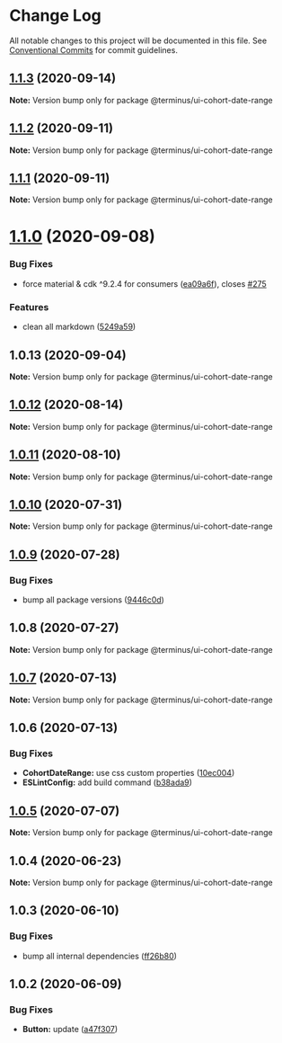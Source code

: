 # Change Log

All notable changes to this project will be documented in this file.
See [Conventional Commits](https://conventionalcommits.org) for commit guidelines.

## [1.1.3](https://github.com/GetTerminus/terminus-oss/compare/@terminus/ui-cohort-date-range@1.1.2...@terminus/ui-cohort-date-range@1.1.3) (2020-09-14)

**Note:** Version bump only for package @terminus/ui-cohort-date-range





## [1.1.2](https://github.com/GetTerminus/terminus-oss/compare/@terminus/ui-cohort-date-range@1.1.1...@terminus/ui-cohort-date-range@1.1.2) (2020-09-11)

**Note:** Version bump only for package @terminus/ui-cohort-date-range





## [1.1.1](https://github.com/GetTerminus/terminus-oss/compare/@terminus/ui-cohort-date-range@1.1.0...@terminus/ui-cohort-date-range@1.1.1) (2020-09-11)

**Note:** Version bump only for package @terminus/ui-cohort-date-range





# [1.1.0](https://github.com/GetTerminus/terminus-oss/compare/@terminus/ui-cohort-date-range@1.0.13...@terminus/ui-cohort-date-range@1.1.0) (2020-09-08)


### Bug Fixes

* force material & cdk ^9.2.4 for consumers ([ea09a6f](https://github.com/GetTerminus/terminus-oss/commit/ea09a6ff88a1ea239fe0e24cb011abfb3ffc8908)), closes [#275](https://github.com/GetTerminus/terminus-oss/issues/275)


### Features

* clean all markdown ([5249a59](https://github.com/GetTerminus/terminus-oss/commit/5249a59486be63b6d9a0be7a801defb9b6adcedc))





## 1.0.13 (2020-09-04)

**Note:** Version bump only for package @terminus/ui-cohort-date-range





## [1.0.12](https://github.com/GetTerminus/terminus-oss/compare/@terminus/ui-cohort-date-range@1.0.11...@terminus/ui-cohort-date-range@1.0.12) (2020-08-14)

**Note:** Version bump only for package @terminus/ui-cohort-date-range

## [1.0.11](https://github.com/GetTerminus/terminus-oss/compare/@terminus/ui-cohort-date-range@1.0.10...@terminus/ui-cohort-date-range@1.0.11) (2020-08-10)

**Note:** Version bump only for package @terminus/ui-cohort-date-range

## [1.0.10](https://github.com/GetTerminus/terminus-oss/compare/@terminus/ui-cohort-date-range@1.0.9...@terminus/ui-cohort-date-range@1.0.10) (2020-07-31)

**Note:** Version bump only for package @terminus/ui-cohort-date-range

## [1.0.9](https://github.com/GetTerminus/terminus-oss/compare/@terminus/ui-cohort-date-range@1.0.8...@terminus/ui-cohort-date-range@1.0.9) (2020-07-28)

### Bug Fixes

* bump all package versions ([9446c0d](https://github.com/GetTerminus/terminus-oss/commit/9446c0d5cde3bd693cfba7cabbfd2db443a47b00))

## 1.0.8 (2020-07-27)

**Note:** Version bump only for package @terminus/ui-cohort-date-range

## [1.0.7](https://github.com/GetTerminus/terminus-oss/compare/@terminus/ui-cohort-date-range@1.0.6...@terminus/ui-cohort-date-range@1.0.7) (2020-07-13)

**Note:** Version bump only for package @terminus/ui-cohort-date-range

## 1.0.6 (2020-07-13)

### Bug Fixes

* **CohortDateRange:** use css custom properties ([10ec004](https://github.com/GetTerminus/terminus-oss/commit/10ec004197ef73961318214e5f10b47d00bae944))
* **ESLintConfig:** add build command ([b38ada9](https://github.com/GetTerminus/terminus-oss/commit/b38ada91d034ebe18b96f46b603b13b0ccbca5c0))

## [1.0.5](https://github.com/GetTerminus/terminus-oss/compare/@terminus/ui-cohort-date-range@1.0.4...@terminus/ui-cohort-date-range@1.0.5) (2020-07-07)

**Note:** Version bump only for package @terminus/ui-cohort-date-range

## 1.0.4 (2020-06-23)

**Note:** Version bump only for package @terminus/ui-cohort-date-range

## 1.0.3 (2020-06-10)

### Bug Fixes

* bump all internal dependencies ([ff26b80](https://github.com/GetTerminus/terminus-oss/commit/ff26b806bb599401f006996be5b567a378e68ef3))

## 1.0.2 (2020-06-09)

### Bug Fixes

* **Button:** update ([a47f307](https://github.com/GetTerminus/terminus-oss/commit/a47f30757b9216d6ee76788c117e76eacf5289e5))
